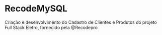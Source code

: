 # RecodeMySQL
Criação e desenvolvimento do Cadastro de Clientes e Produtos do projeto Full Stack Eletro, fornecido pela @Recodepro
